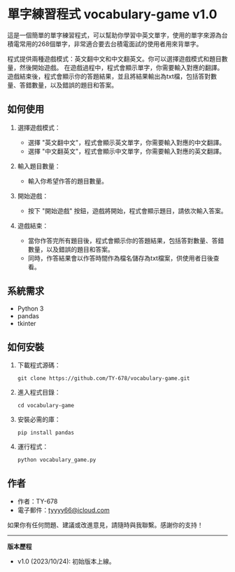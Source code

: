 # 單字練習程式 vocabulary-game v1.0

這是一個簡單的單字練習程式，可以幫助你學習中英文單字，使用的單字來源為台積電常用的268個單字，非常適合要去台積電面試的使用者用來背單字。

程式提供兩種遊戲模式：英文翻中文和中文翻英文。你可以選擇遊戲模式和題目數量，然後開始遊戲。
在遊戲過程中，程式會顯示單字，你需要輸入對應的翻譯。遊戲結束後，程式會顯示你的答題結果，並且將結果輸出為txt檔，包括答對數量、答錯數量，以及錯誤的題目和答案。

## 如何使用

1. 選擇遊戲模式：
   - 選擇 "英文翻中文"，程式會顯示英文單字，你需要輸入對應的中文翻譯。
   - 選擇 "中文翻英文"，程式會顯示中文單字，你需要輸入對應的英文翻譯。

2. 輸入題目數量：
   - 輸入你希望作答的題目數量。

3. 開始遊戲：
   - 按下 "開始遊戲" 按鈕，遊戲將開始，程式會顯示題目，請依次輸入答案。

4. 遊戲結束：
   - 當你作答完所有題目後，程式會顯示你的答題結果，包括答對數量、答錯數量，以及錯誤的題目和答案。
   - 同時，作答結果會以作答時間作為檔名儲存為txt檔案，供使用者日後查看。

## 系統需求

- Python 3
- pandas 
- tkinter 

## 如何安裝

1. 下載程式源碼：
   ```
   git clone https://github.com/TY-678/vocabulary-game.git
   ```

2. 進入程式目錄：
   ```
   cd vocabulary-game
   ```

3. 安裝必需的庫：
   ```
   pip install pandas
   ```

4. 運行程式：
   ```
   python vocabulary_game.py
   ```

## 作者

- 作者：TY-678
- 電子郵件：tyyyy66@icloud.com

如果你有任何問題、建議或改進意見，請隨時與我聯繫。感謝你的支持！

---

**版本歷程**

- v1.0 (2023/10/24): 初始版本上線。
